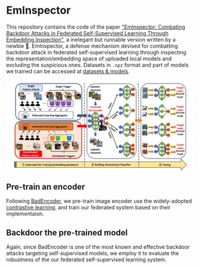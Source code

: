 # EmInspector
This repository contains the code of the paper ["EmInspector: Combating Backdoor Attacks in Federated Self-Supervised Learning Through Embedding Inspection"](https://arxiv.org/abs/2405.13080), a inelegant but runnable version written by a newbie :see_no_evil:. EmInspector, a defense mechanism devised for combatting backdoor attack in federated self-supervised learning through inspecting the representation/embedding space of uploaded local models and excluding the suspicious ones. Datasets in `.npz` format and part of models we trained can be accessed at [datasets & models](https://drive.google.com/drive/folders/1iNftJa5essO25ajgXT9dSHgLuLePmjJA?usp=drive_link).

<img src="https://github.com/ShuchiWu/EmInspector/blob/main/framework.jpg">

## Pre-train an encoder
Following [BadEncoder](https://arxiv.org/pdf/2108.00352), we pre-train image encoder use the widely-adopted [contrastive learning](https://proceedings.mlr.press/v119/chen20j/chen20j.pdf), and train our federated system based on their implementaion.

## Backdoor the pre-trained model
Again, since BadEncoder is one of the most known and effective backdoor attacks targeting self-supervised models, we employ it to evaluate the robustness of the our federated self-supervised learning system.
